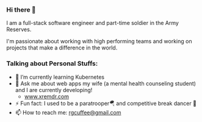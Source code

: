 ### Hi there 👋

 I am a full-stack software engineer and part-time soldier in the Army Reserves.
 
 I'm passionate about working with high performing teams and working on projects that make a difference in the world.
 
 ### Talking about Personal Stuffs:
 - 🔭 I’m currently learning Kubernetes
 - 💬 Ask me about web apps my wife (a mental health counseling student) and I are currently developing! 
   - www.xremdr.com
 - ⚡ Fun fact: I used to be a paratrooper🪂 and competitive break dancer 🕺
 - 📫 How to reach me: rgcuffee@gmail.com

 
<!--
**rgcuffee/rgcuffee** is a ✨ _special_ ✨ repository because its `README.md` (this file) appears on your GitHub profile.

Here are some ideas to get you started:

- 🔭 I’m currently working on ...
- 🌱 I’m currently learning ...
- 👯 I’m looking to collaborate on ...
- 🤔 I’m looking for help with ...
- 💬 Ask me about ...
- 📫 How to reach me: ...
- 😄 Pronouns: ...
- ⚡ Fun fact: ...
-->
